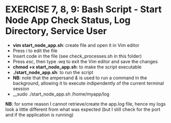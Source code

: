 # EXERCISE 7, 8, 9: Bash Script - Start Node App Check Status, Log Directory, Service User

- __vim start_node_app.sh__: create file and open it in Vim editor
- Press _i_ to edit the file
- Insert code in the file (see check_processes.sh in this folder)
- Press _esc_, then type _:wq_ to exit the Vim editor and save the changes
- __chmod +x start_node_app.sh__: to make the script executable
- __./start_node_app.sh__: to run the script
- __NB__: note that the ampersand _&_ is used to run a command in the background, allowing it to execute indipendently of the current terminal session
- __sudo ./start_node_app.sh /home/myapp/log

__NB__: for some reason I cannot retrieve/create the app.log file, hence my logs look a little different from what was expected (but I still check for the port and if the application is running)
